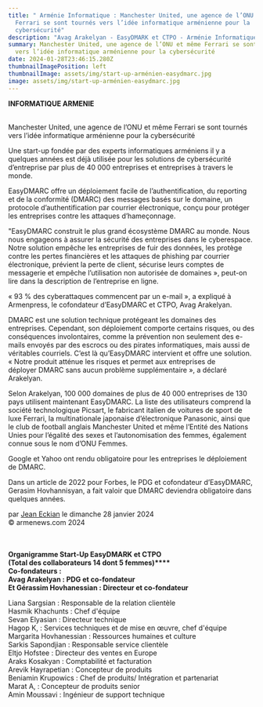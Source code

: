 ```yaml
---
title: " Arménie Informatique : Manchester United, une agence de l’ONU et même
  Ferrari se sont tournés vers l’idée informatique arménienne pour la
  cybersécurité"
description: "Avag Arakelyan - EasyDMARK et CTPO - Arménie Informatique  "
summary: Manchester United, une agence de l’ONU et même Ferrari se sont tournés
  vers l’idée informatique arménienne pour la cybersécurité
date: 2024-01-28T23:46:15.280Z
thumbnailImagePosition: left
thumbnailImage: assets/img/start-up-arménien-easydmarc.jpg
image: assets/img/start-up-arménien-easydmarc.jpg
---
```

**INFORMATIQUE ARMENIE**

\
Manchester United, une agence de l’ONU et même Ferrari se sont tournés vers l’idée informatique arménienne pour la cybersécurité

Une start-up fondée par des experts informatiques arméniens il y a quelques années est déjà utilisée pour les solutions de cybersécurité d’entreprise par plus de 40 000 entreprises et entreprises à travers le monde.

EasyDMARC offre un déploiement facile de l’authentification, du reporting et de la conformité (DMARC) des messages basés sur le domaine, un protocole d’authentification par courrier électronique, conçu pour protéger les entreprises contre les attaques d’hameçonnage.

"EasyDMARC construit le plus grand écosystème DMARC au monde. Nous nous engageons à assurer la sécurité des entreprises dans le cyberespace. Notre solution empêche les entreprises de fuir des données, les protège contre les pertes financières et les attaques de phishing par courrier électronique, prévient la perte de client, sécurise leurs comptes de messagerie et empêche l’utilisation non autorisée de domaines », peut-on lire dans la description de l’entreprise en ligne.

« 93 % des cyberattaques commencent par un e-mail », a expliqué à Armenpress, le cofondateur d’EasyDMARC et CTPO, Avag Arakelyan.

DMARC est une solution technique protégeant les domaines des entreprises. Cependant, son déploiement comporte certains risques, ou des conséquences involontaires, comme la prévention non seulement des e-mails envoyés par des escrocs ou des pirates informatiques, mais aussi de véritables courriels. C’est là qu’EasyDMARC intervient et offre une solution. « Notre produit atténue les risques et permet aux entreprises de déployer DMARC sans aucun problème supplémentaire », a déclaré Arakelyan.

Selon Arakelyan, 100 000 domaines de plus de 40 000 entreprises de 130 pays utilisent maintenant EasyDMARC. La liste des utilisateurs comprend la société technologique Picsart, le fabricant italien de voitures de sport de luxe Ferrari, la multinationale japonaise d’électronique Panasonic, ainsi que le club de football anglais Manchester United et même l’Entité des Nations Unies pour l’égalité des sexes et l’autonomisation des femmes, également connue sous le nom d’ONU Femmes.

Google et Yahoo ont rendu obligatoire pour les entreprises le déploiement de DMARC.

Dans un article de 2022 pour Forbes, le PDG et cofondateur d’EasyDMARC, Gerasim Hovhannisyan, a fait valoir que DMARC deviendra obligatoire dans quelques années.

par [Jean Eckian](https://www.armenews.com/spip.php?page=auteur&id_auteur=34) le dimanche 28 janvier 2024\
© armenews.com 2024

\
\
**Organigramme Start-Up EasyDMARK et CTPO\
(Total des collaborateurs 14 dont 5 femmes)****\
Co-fondateurs :\
Avag Arakelyan : PDG et co-fondateur\
Et Gérassim Hovhanessian : Directeur et co-fondateur**

Liana Sargsian : Responsable de la relation clientèle\
Hasmik Khachunts : Chef d'équipe\
Sevan Elyasian : Directeur technique\
Hagop K, : Services techniques et de mise en œuvre, chef d'équipe\
Margarita Hovhanessian : Ressources humaines et culture\
Sarkis Sapondjian : Responsable service clientèle\
Eltjo Hofstee : Directeur des ventes en Europe\
Araks Kosakyan : Comptabilité et facturation\
Arevik Hayrapetian : Concepteur de produits\
Beniamin Krupowics : Chef de produits/ Intégration et partenariat\
Marat A, : Concepteur de produits senior\
Amin Moussavi : Ingénieur de support technique